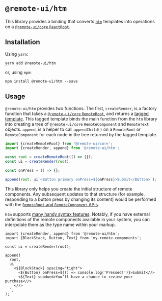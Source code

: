 # `@remote-ui/htm`

This library provides a binding that converts [`htm`](https://github.com/developit/htm) templates into operations on a [`@remote-ui/core` `ReactRoot`](../core#remoteroot).

## Installation

Using `yarn`:

```
yarn add @remote-ui/htm
```

or, using `npm`:

```
npm install @remote-ui/htm --save
```

## Usage

`@remote-ui/htm` provides two functions. The first, `createRender`, is a factory function that takes a [`@remote-ui/core` `RemoteRoot`](../core#remoteroot), and returns a [tagged template](https://developer.mozilla.org/en-US/docs/Web/JavaScript/Reference/Template_literals#Tagged_templates). This tagged template binds the main function from the `htm` library into creating a tree of `@remote-ui/core` `RemoteComponent` and `RemoteText` objects. `append`, is a helper to call `appendChild()` on a `RemoteRoot` or `RemoteComponent` for each node in the tree returned by the tagged template.

```ts
import {createRemoteRoot} from '@remote-ui/core';
import {createRender, append} from '@remote-ui/htm';

const root = createRemoteRoot(() => {});
const ui = createRender(root);

const onPress = () => {};

append(root, ui`<Button primary onPress=${onPress}>Submit</Button>`);
```

This library only helps you create the initial structure of remote components. Any subsequent updates to that structure (for example, responding to a button press by changing its content) would be performed with the [`RemoteRoot` and `RemoteComponent` APIs](../core).

`htm` supports [many handy syntax features](https://github.com/developit/htm#syntax-like-jsx-but-also-lit). Notably, if you have external definitions of the remote components available in your system, you can interpolate them as the type name within your markup.

```tsx
import {createRender, append} from '@remote-ui/htm';
import {BlockStack, Button, Text} from 'my-remote-components';

const ui = createRender(root);

append(
  root,
  ui`
    <${BlockStack} spacing="tight">
      <${Button} onPress=${() => console.log('Pressed!')}>Submit<//>
      <${Text} subdued>You’ll have a chance to review your purchase<//>
    <//>
  `,
);
```
